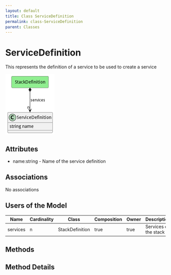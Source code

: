 ```yaml
---
layout: default
title: Class ServiceDefinition
permalink: class-ServiceDefinition
parent: Classes
---
```


# ServiceDefinition

This represents the definition of a service to be used to create a service

![Logical Diagram](./logical.png)

## Attributes

* name:string - Name of the service definition


## Associations

No associations



## Users of the Model

| Name | Cardinality | Class | Composition | Owner | Description |
| --- | --- | --- | --- | --- | --- |
| services | n | StackDefinition | true | true | Services of the stack |





## Methods


<h2>Method Details</h2>
    

